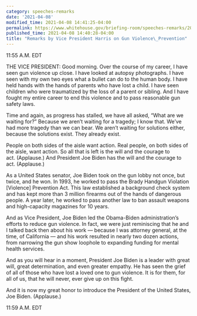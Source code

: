 ```yaml
---
category: speeches-remarks
date: '2021-04-08'
modified_time: 2021-04-08 14:41:25-04:00
permalink: https://www.whitehouse.gov/briefing-room/speeches-remarks/2021/04/08/remarks-by-vice-president-harris-on-gun-violence-prevention/
published_time: 2021-04-08 14:40:28-04:00
title: "Remarks by Vice President Harris on Gun Violence\_Prevention"
---
```

 
11:55 A.M. EDT  
  
THE VICE PRESIDENT: Good morning. Over the course of my career, I have
seen gun violence up close. I have looked at autopsy photographs. I have
seen with my own two eyes what a bullet can do to the human body. I have
held hands with the hands of parents who have lost a child. I have seen
children who were traumatized by the loss of a parent or sibling. And I
have fought my entire career to end this violence and to pass reasonable
gun safety laws.   
  
Time and again, as progress has stalled, we have all asked, “What are we
waiting for?” Because we aren’t waiting for a tragedy; I know
that. We’ve had more tragedy than we can bear. We aren’t waiting for
solutions either, because the solutions exist. They already exist.  
  
People on both sides of the aisle want action. Real people, on both
sides of the aisle, want action. So all that is left is the will and the
courage to act. (Applause.) And President Joe Biden has the will and the
courage to act. (Applause.)  
  
As a United States senator, Joe Biden took on the gun lobby not once,
but twice, and he won. In 1993, he worked to pass the Brady Handgun
Violation \[Violence\] Prevention Act. This law established a background
check system and has kept more than 3 million firearms out of the hands
of dangerous people. A year later, he worked to pass another law to ban
assault weapons and high-capacity magazines for 10 years.  
  
And as Vice President, Joe Biden led the Obama-Biden administration’s
efforts to reduce gun violence. In fact, we were just reminiscing that
he and I talked back then about his work — because I was attorney
general, at the time, of California — and his work resulted in nearly
two dozen actions, from narrowing the gun show loophole to expanding
funding for mental health services.  
  
And as you will hear in a moment, President Joe Biden is a leader with
great will, great determination, and even greater empathy. He has seen
the grief of all of those who have lost a loved one to gun violence. It
is for them, for all of us, that he will never, ever give up on this
fight.  
  
And it is now my great honor to introduce the President of the United
States, Joe Biden. (Applause.)

11:59 A.M. EDT
